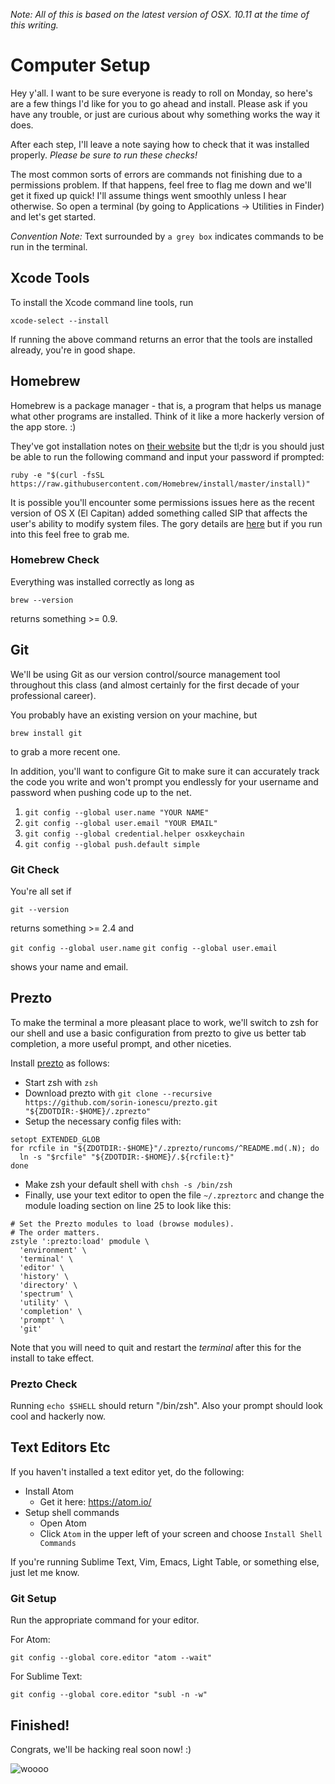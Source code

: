 _Note: All of this is based on the latest version of OSX. 10.11 at the time of this writing._

# Computer Setup

Hey y'all. I want to be sure everyone is ready to roll on Monday, so here's are a few things I'd like
for you to go ahead and install.
Please ask if you have any trouble, or just are curious about why something works the way it does.

After each step, I'll leave a note saying how to check that it was installed properly.
*Please be sure to run these checks!*

The most common sorts of errors are commands not finishing due to a permissions problem.
If that happens, feel free to flag me down and we'll get it fixed up quick!
I'll assume things went smoothly unless I hear otherwise.
So open a terminal (by going to Applications -> Utilities in Finder) and let's get started.

*Convention Note:* Text surrounded by `a grey box` indicates commands to be run in the terminal.

## Xcode Tools

To install the Xcode command line tools, run

`xcode-select --install`

If running the above command returns an error that the tools are installed already, you're in good shape.

## Homebrew

Homebrew is a package manager - that is, a program that helps us manage what other programs are installed.
Think of it like a more hackerly version of the app store. :)

They've got installation notes on [their website](http://brew.sh/) but the tl;dr is
you should just be able to run the following command and input your password if prompted:

`ruby -e "$(curl -fsSL https://raw.githubusercontent.com/Homebrew/install/master/install)"`

It is possible you'll encounter some permissions issues here as the recent version of OS X (El Capitan) added something called SIP that affects the user's ability to modify system files. The gory details are [here](https://github.com/Homebrew/homebrew/blob/master/share/doc/homebrew/El_Capitan_and_Homebrew.md) but if you run into this feel free to grab me.

### Homebrew Check

Everything was installed correctly as long as

`brew --version`

returns something >= 0.9.

## Git

We'll be using Git as our version control/source management tool throughout this class (and almost certainly for the first decade of your professional career).

You probably have an existing version on your machine, but

`brew install git`

to grab a more recent one.

In addition, you'll want to configure Git to make sure it can accurately track the code you write and
won't prompt you endlessly for your username and password when pushing code up to the net.

1. `git config --global user.name "YOUR NAME"`
2. `git config --global user.email "YOUR EMAIL"`
3. `git config --global credential.helper osxkeychain`
4. `git config --global push.default simple`

### Git Check

You're all set if

`git --version`

returns something >= 2.4 and

`git config --global user.name`
`git config --global user.email`

shows your name and email.

## Prezto

To make the terminal a more pleasant place to work, we'll switch to zsh for our shell and use a basic
configuration from prezto to give us better tab completion, a more useful prompt, and other niceties.

Install [prezto](https://github.com/sorin-ionescu/prezto#installation) as follows:

* Start zsh with `zsh`
* Download prezto with `git clone --recursive https://github.com/sorin-ionescu/prezto.git "${ZDOTDIR:-$HOME}/.zprezto"`
* Setup the necessary config files with:

```
setopt EXTENDED_GLOB
for rcfile in "${ZDOTDIR:-$HOME}"/.zprezto/runcoms/^README.md(.N); do
  ln -s "$rcfile" "${ZDOTDIR:-$HOME}/.${rcfile:t}"
done
```

* Make zsh your default shell with `chsh -s /bin/zsh`
* Finally, use your text editor to open the file `~/.zpreztorc` and change the module loading section on line 25 to look like this:

```
# Set the Prezto modules to load (browse modules).
# The order matters.
zstyle ':prezto:load' pmodule \
  'environment' \
  'terminal' \
  'editor' \
  'history' \
  'directory' \
  'spectrum' \
  'utility' \
  'completion' \
  'prompt' \
  'git'
```

Note that you will need to quit and restart the *terminal* after this for the install to take effect.

### Prezto Check

Running `echo $SHELL` should return "/bin/zsh". Also your prompt should look cool and hackerly now.

## Text Editors Etc

If you haven't installed a text editor yet, do the following:

  * Install Atom
    - Get it here: https://atom.io/
  * Setup shell commands
    - Open Atom
    - Click `Atom` in the upper left of your screen and choose `Install Shell Commands` 

If you're running Sublime Text, Vim, Emacs, Light Table, or something else, just let me know.

### Git Setup

Run the appropriate command for your editor.

For Atom:

`git config --global core.editor "atom --wait"`

For Sublime Text:

`git config --global core.editor "subl -n -w"`

## Finished!

Congrats, we'll be hacking real soon now! :)

![woooo](http://stream1.gifsoup.com/view3/2169429/nets-fan-o.gif)
